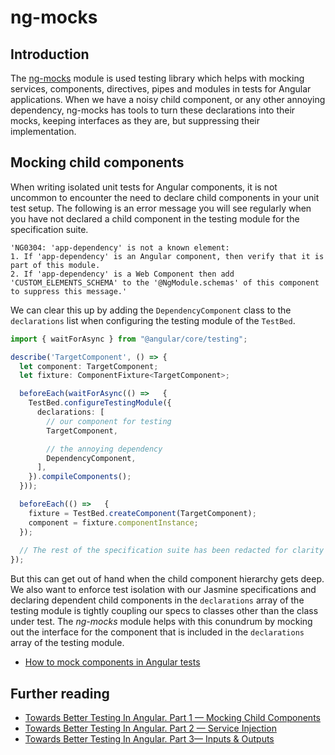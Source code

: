 # ng-mocks

## Introduction

The [ng-mocks](https://ng-mocks.sudo.eu/) module is used testing library which helps with mocking services, components, directives, pipes and modules in tests for Angular applications. When we have a noisy child component, or any other annoying dependency, ng-mocks has tools to turn these declarations into their mocks, keeping interfaces as they are, but suppressing their implementation.


## Mocking child components

When writing isolated unit tests for Angular components, it is not uncommon to encounter the need to declare child components in your unit test setup. 
The following is an error message you will see regularly when you have not declared a child component in the testing module for the specification suite.

```
'NG0304: 'app-dependency' is not a known element:
1. If 'app-dependency' is an Angular component, then verify that it is part of this module.
2. If 'app-dependency' is a Web Component then add 'CUSTOM_ELEMENTS_SCHEMA' to the '@NgModule.schemas' of this component to suppress this message.'
```

We can clear this up by adding the `DependencyComponent` class to the `declarations` list when configuring the testing module of the `TestBed`.

```typescript
import { waitForAsync } from "@angular/core/testing";

describe('TargetComponent', () => {
  let component: TargetComponent;
  let fixture: ComponentFixture<TargetComponent>;

  beforeEach(waitForAsync(() =>   {
    TestBed.configureTestingModule({
      declarations: [
        // our component for testing
        TargetComponent,

        // the annoying dependency
        DependencyComponent,
      ],
    }).compileComponents();
  }));

  beforeEach(() =>   {
    fixture = TestBed.createComponent(TargetComponent);
    component = fixture.componentInstance;
  });
  
  // The rest of the specification suite has been redacted for clarity
});
```

But this can get out of hand when the child component hierarchy gets deep. 
We also want to enforce test isolation with our Jasmine specifications and declaring dependent child components in the `declarations` array of the testing module is tightly coupling our specs to classes other than the class under test.
The *ng-mocks* module helps with this conundrum by mocking out the interface for the component that is included in the `declarations` array of the testing module.

- [How to mock components in Angular tests](https://ng-mocks.sudo.eu/api/MockComponent)


## Further reading

- [Towards Better Testing In Angular. Part 1 — Mocking Child Components](https://medium.com/@abdul_74410/towards-better-testing-in-angular-part-1-mocking-child-components-b51e1fd571da)
- [Towards Better Testing In Angular. Part 2 — Service Injection](https://medium.com/@abdul_74410/towards-better-testing-in-angular-part-2-service-injection-c87b1fede954)
- [Towards Better Testing In Angular. Part 3— Inputs & Outputs](https://medium.com/@abdul_74410/towards-better-testing-in-angular-part-3-inputs-outputs-e8ed361cdad6)

